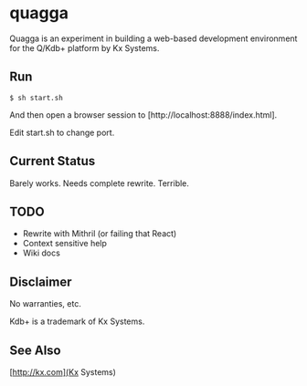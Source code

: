 quagga
======

Quagga is an experiment in building a web-based development environment for the
Q/Kdb+ platform by Kx Systems.

Run
---

```
$ sh start.sh 
```

And then open a browser session to [http://localhost:8888/index.html].

Edit start.sh to change port.

Current Status
--------------

Barely works. Needs complete rewrite. Terrible.

TODO
----

* Rewrite with Mithril (or failing that React)
* Context sensitive help
* Wiki docs

Disclaimer
----------

No warranties, etc.

Kdb+ is a trademark of Kx Systems.

See Also
--------

[http://kx.com](Kx Systems)

